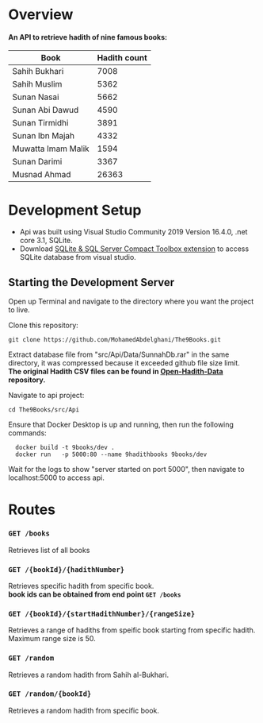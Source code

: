 ﻿# Overview
#### An API to retrieve hadith of nine famous books:

|  Book 	|  Hadith count 	|
|---	|---	|
|   	 Sahih Bukhari|  7008 	|
|   Sahih Muslim	| 5362  	|
|   Sunan Nasai	|   5662	|
|   Sunan Abi Dawud	|   4590	|
|   	Sunan Tirmidhi|   3891	|
|   	Sunan Ibn Majah|  4332 	|
|   	Muwatta Imam Malik|  1594 	|
|    Sunan Darimi	|   3367	|
|   	Musnad Ahmad|   26363	|


# Development Setup

* Api was built using Visual Studio Community 2019 Version 16.4.0, .net core 3.1, SQLite.
* Download [SQLite & SQL Server Compact Toolbox extension](https://marketplace.visualstudio.com/items?itemName=ErikEJ.SQLServerCompactSQLiteToolbox) to access SQLite database from visual studio.

## Starting the Development Server

Open up Terminal and navigate to the directory where you want the project to live.

Clone this repository:

```git clone https://github.com/MohamedAbdelghani/The9Books.git```

Extract database file from "src/Api/Data/SunnahDb.rar" in the same directory, it was compressed because it exceeded github file size limit. <br/>
<b>The original Hadith CSV files can be found in [Open-Hadith-Data](https://github.com/mhashim6/Open-Hadith-Data) repository.</b> 
 
Navigate to  api project:

```cd The9Books/src/Api```

Ensure that Docker Desktop is up and running, then run the following commands:
```
  docker build -t 9books/dev . 
  docker run   -p 5000:80 --name 9hadithbooks 9books/dev
 ```
Wait for the logs to show "server started on port 5000", then navigate to localhost:5000 to access api.

# Routes
### `GET /books`
Retrieves list of all books

### `GET /{bookId}/{hadithNumber}`
Retrieves specific hadith from specific book.<br/>
<b>book ids can be obtained from end point `GET /books`</b>

### `GET /{bookId}/{startHadithNumber}/{rangeSize}`
Retrieves a range of hadiths from speific book starting from specific hadith.<br/>
Maximum range size is 50.

### `GET /random`
Retrieves a random hadith from Sahih al-Bukhari.

### `GET /random/{bookId}`
Retrieves a random hadith from specific book.

